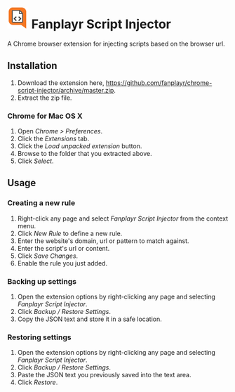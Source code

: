 ![test](icon48.png) Fanplayr Script Injector
============================================

A Chrome browser extension for injecting scripts based on the browser url.

## Installation

1. Download the extension here, <https://github.com/fanplayr/chrome-script-injector/archive/master.zip>.
2. Extract the zip file.

### Chrome for Mac OS X

1. Open *Chrome > Preferences*.
2. Click the *Extensions* tab.
3. Click the *Load unpacked extension* button.
4. Browse to the folder that you extracted above.
5. Click *Select*.

## Usage

### Creating a new rule

1. Right-click any page and select *Fanplayr Script Injector* from the context menu.
2. Click *New Rule* to define a new rule.
3. Enter the website's domain, url or pattern to match against.
4. Enter the script's url or content.
5. Click *Save Changes*.
6. Enable the rule you just added.

### Backing up settings

1. Open the extension options by right-clicking any page and selecting *Fanplayr Script Injector*.
2. Click *Backup / Restore Settings*.
3. Copy the JSON text and store it in a safe location.

### Restoring settings

1. Open the extension options by right-clicking any page and selecting *Fanplayr Script Injector*.
2. Click *Backup / Restore Settings*.
3. Paste the JSON text you previously saved into the text area.
4. Click *Restore*.


